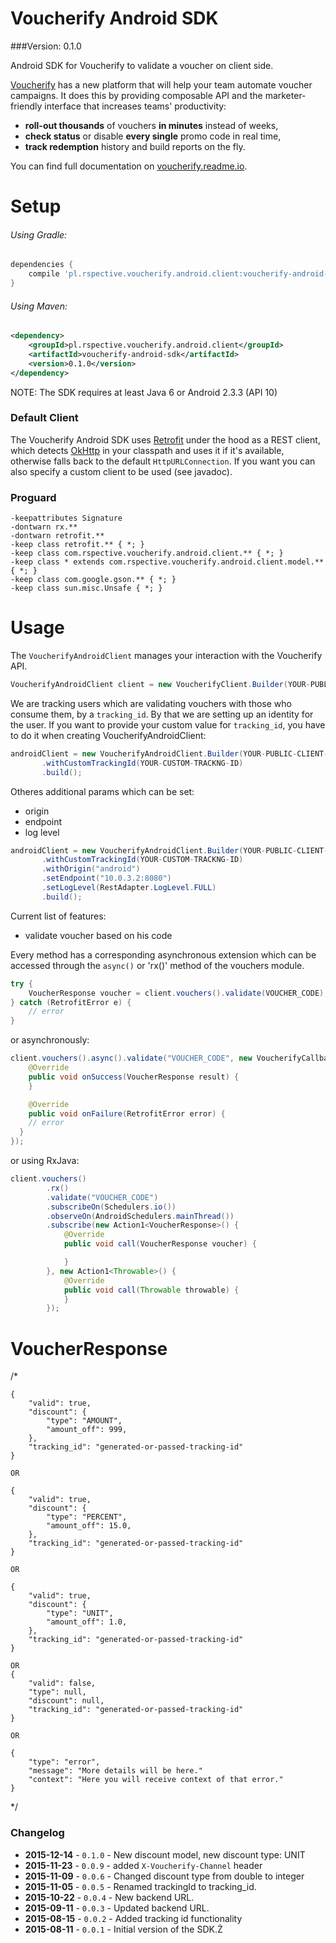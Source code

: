 Voucherify Android SDK
======================

###Version: 0.1.0

Android SDK for Voucherify to validate a voucher on client side.

[Voucherify](http://voucherify.io?utm_source=inbound&utm_medium=github&utm_campaign=voucherify-android-sdk) has a new platform that will help your team automate voucher campaigns. It does this by providing composable API and the marketer-friendly interface that increases teams' productivity:

- **roll-out thousands** of vouchers **in minutes** instead of weeks,
- **check status** or disable **every single** promo code in real time, 
- **track redemption** history and build reports on the fly.

You can find full documentation on [voucherify.readme.io](https://voucherify.readme.io).

Setup
=====

###### Using Gradle:

```groovy
dependencies {
    compile 'pl.rspective.voucherify.android.client:voucherify-android-sdk:0.1.0'
}
```

###### Using Maven:

```xml
<dependency>
    <groupId>pl.rspective.voucherify.android.client</groupId>
    <artifactId>voucherify-android-sdk</artifactId>
    <version>0.1.0</version>
</dependency>
```

NOTE:
The SDK requires at least Java 6 or Android 2.3.3 (API 10)


### Default Client

The Voucherify Android SDK uses [Retrofit](http://square.github.io/retrofit/) under the hood as a REST client, which detects [OkHttp](http://square.github.io/okhttp/) in your classpath and uses it if it's available, otherwise falls back to the default `HttpURLConnection`.
If you want you can also specify a custom client to be used (see javadoc).


### Proguard
```
-keepattributes Signature
-dontwarn rx.**
-dontwarn retrofit.**
-keep class retrofit.** { *; }
-keep class com.rspective.voucherify.android.client.** { *; }
-keep class * extends com.rspective.voucherify.android.client.model.** { *; }
-keep class com.google.gson.** { *; }
-keep class sun.misc.Unsafe { *; }
```

Usage
=====
The `VoucherifyAndroidClient` manages your interaction with the Voucherify API.

```java
VoucherifyAndroidClient client = new VoucherifyClient.Builder(YOUR-PUBLIC-CLIENT-APPLICATION-ID, YOUR-PUBLIC-CLIENT-APPLICATION-TOKEN).build();
```

We are tracking users which are validating vouchers with those who consume them, by a `tracking_id`. By that we are setting up an identity for the user. If you want to provide your custom value for `tracking_id`, you have to do it when creating VoucherifyAndroidClient:

```java
androidClient = new VoucherifyAndroidClient.Builder(YOUR-PUBLIC-CLIENT-APPLICATION-ID, YOUR-PUBLIC-CLIENT-APPLICATION-TOKEN)
       .withCustomTrackingId(YOUR-CUSTOM-TRACKNG-ID)
       .build();
```

Otheres additional params which can be set:
* origin
* endpoint
* log level

```java
androidClient = new VoucherifyAndroidClient.Builder(YOUR-PUBLIC-CLIENT-APPLICATION-ID, YOUR-PUBLIC-CLIENT-APPLICATION-TOKEN)
       .withCustomTrackingId(YOUR-CUSTOM-TRACKNG-ID)
       .withOrigin("android")
       .setEndpoint("10.0.3.2:8080")
       .setLogLevel(RestAdapter.LogLevel.FULL)
       .build();

```

Current list of features:
- validate voucher based on his code


Every method has a corresponding asynchronous extension which can be accessed through the `async()` or 'rx()' method of the vouchers module.

```java
try {
    VoucherResponse voucher = client.vouchers().validate(VOUCHER_CODE);
} catch (RetrofitError e) {
    // error
}
```

or asynchronously:

```java
client.vouchers().async().validate("VOUCHER_CODE", new VoucherifyCallback<VoucherResponse>() {
    @Override
    public void onSuccess(VoucherResponse result) {
    }

    @Override
    public void onFailure(RetrofitError error) {
    // error
  }
});
```

or using RxJava:

```java
client.vouchers()
        .rx()
        .validate("VOUCHER_CODE")
        .subscribeOn(Schedulers.io())
        .observeOn(AndroidSchedulers.mainThread())
        .subscribe(new Action1<VoucherResponse>() {
            @Override
            public void call(VoucherResponse voucher) {

            }
        }, new Action1<Throwable>() {
            @Override
            public void call(Throwable throwable) {
            }
        });
```


VoucherResponse
=====

 /*

    {
        "valid": true,
        "discount": {
            "type": "AMOUNT",
            "amount_off": 999,
        },
        "tracking_id": "generated-or-passed-tracking-id"
    }

    OR

    {
        "valid": true,
        "discount": {
            "type": "PERCENT",
            "amount_off": 15.0,
        },
        "tracking_id": "generated-or-passed-tracking-id"
    }

    OR
    
    {
        "valid": true,
        "discount": {
            "type": "UNIT",
            "amount_off": 1.0,
        },
        "tracking_id": "generated-or-passed-tracking-id"
    }

    OR
    {
        "valid": false,
        "type": null,
        "discount": null,
        "tracking_id": "generated-or-passed-tracking-id"
    }

    OR

    {
        "type": "error",
        "message": "More details will be here."
        "context": "Here you will receive context of that error."
    }

 */


### Changelog

- **2015-12-14** - `0.1.0` - New discount model, new discount type: UNIT
- **2015-11-23** - `0.0.9` - added `X-Voucherify-Channel` header
- **2015-11-09** - `0.0.6` - Changed discount type from double to integer
- **2015-11-05** - `0.0.5` - Renamed trackingId to tracking_id.
- **2015-10-22** - `0.0.4` - New backend URL.
- **2015-09-11** - `0.0.3` - Updated backend URL.
- **2015-08-15** - `0.0.2` - Added tracking id functionality
- **2015-08-11** - `0.0.1` - Initial version of the SDK.Ż
